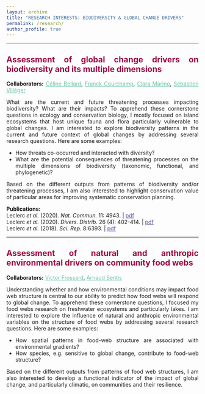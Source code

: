 ```yaml
---
layout: archive
title: "RESEARCH INTERESTS: BIODIVERSITY & GLOBAL CHANGE DRIVERS"
permalink: /research/
author_profile: true
---
```

<style> body {text-align: justify} </style> <!-- Justify text. -->

------

## <span style="color:#9e0142">**Assessment of global change drivers on biodiversity and its multiple dimensions**</span>
**Collaborators:** <a href="https://celinebellard.wordpress.com/" target="_blank" style="color:#66c2a5;">Céline Bellard</a>, <a href="https://www.biodiversitydynamics.fr/" target="_blank" style="color:#66c2a5;">Franck Courchamp</a>, <a href="https://www.researchgate.net/profile/Clara-Marino-2" target="_blank" style="color:#66c2a5;">Clara Marino</a>, <a href="http://villeger.sebastien.free.fr/" target="_blank" style="color:#66c2a5;">Sébastien Villéger</a>

What are the current and future threatening processes impacting biodiversity? What are their impacts? To apprehend these cornerstone questions in ecology and conservation biology, I mostly focused on island ecosystems that host unique fauna and flora particularly vulnerable to global changes. I am interested to explore biodiversity patterns in the current and future context of global changes by addressing several research questions. Here are some examples:

* How threats co-occurred and interacted with diversity?  
* What are the potential consequences of threatening processes on the multiple dimensions of biodiversity (taxonomic, functional, and phylogenetic)?

Based on the different outputs from patterns of biodiversity and/or threatening processes, I am also interested to highlight conservation value of particular areas for improving systematic conservation planning.

**Publications:**  
Leclerc *et al.* (2020). *Nat. Commun.* 11: 4943. $|$ <a href="https://www.nature.com/articles/s41467-020-18740-x" target="_blank" style="color:#5e4fa2;">pdf</a>  
Leclerc *et al.* (2020). *Divers. Distrib.* 26 (4): 402-414. $|$ <a href="https://onlinelibrary.wiley.com/doi/full/10.1111/ddi.13024" target="_blank" style="color:#5e4fa2;">pdf</a>  
Leclerc *et al.* (2018). *Sci. Rep.* 8:6393. $|$ <a href="https://www.nature.com/articles/s41598-018-24733-0" target="_blank" style="color:#5e4fa2;">pdf</a>  

------

## <span style="color:#9e0142">**Assessment of natural and anthropic environmental drivers on community food webs**</span>
**Collaborators:** <a href="https://www.researchgate.net/profile/Victor-Frossard" target="_blank" style="color:#66c2a5;">Victor Frossard</a>, <a href="https://arnaudsentis.com/" target="_blank" style="color:#66c2a5;">Arnaud Sentis</a>

Understanding whether and how environmental conditions may impact food web structure is central to our ability to predict how food webs will respond to global change. To apprehend these cornerstone questions, I focused my food webs research on freshwater ecosystems and particularly lakes. I am interested to explore the influence of natural and anthropic environmental variables on the structure of food webs by addressing several research questions. Here are some examples:

* How spatial patterns in food-web structure are associated with environmental gradients?  
* How species, e.g. sensitive to global change, contribute to food-web structure?

Based on the different outputs from patterns of food web structures, I am also interested to develop a functional indicator of the impact of global change, and particularly climatic, on communities and their resilience.
